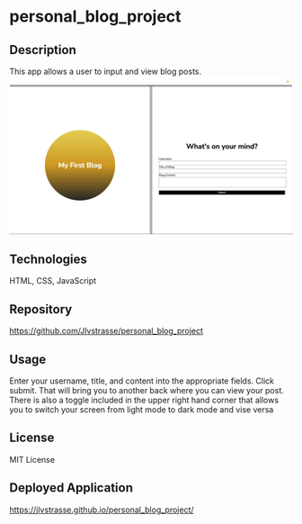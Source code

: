 # personal_blog_project

## Description 
This app allows a user to input and view blog posts.
![Blog](./assets/picture/personalblog.jpg)

## Technologies
HTML, CSS, JavaScript

## Repository
https://github.com/Jlvstrasse/personal_blog_project

## Usage
Enter your username, title, and content into the appropriate fields. Click submit. That will bring you to another back where you can view your post. There is also a toggle included in the upper right hand corner that allows you to switch your screen from light mode to dark mode and vise versa

## License
MIT License

## Deployed Application
https://jlvstrasse.github.io/personal_blog_project/